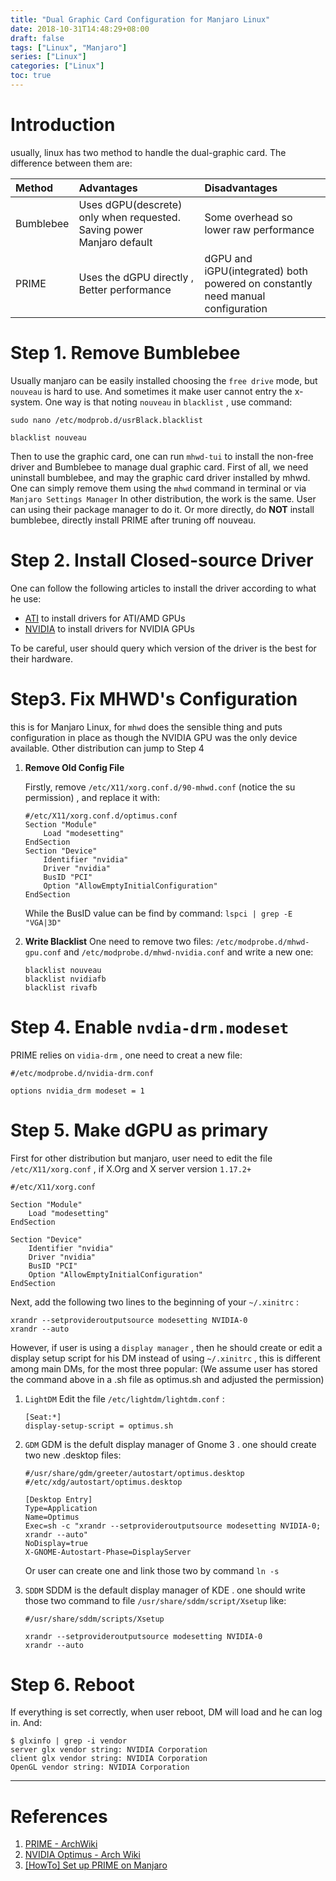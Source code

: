 ```yaml
---
title: "Dual Graphic Card Configuration for Manjaro Linux"
date: 2018-10-31T14:48:29+08:00
draft: false
tags: ["Linux", "Manjaro"]
series: ["Linux"]
categories: ["Linux"]
toc: true
---
```


# Introduction
usually, linux has two method to handle the dual-graphic card. The difference between
them are:

| Method         | Advantages     | Disadvantages|
| :------------- | :------------- |:-------------|
|Bumblebee       | Uses dGPU(descrete) only when requested.  Saving power <br> Manjaro default|Some overhead so lower raw performance|
|PRIME|Uses the dGPU directly , Better performance |dGPU and iGPU(integrated) both powered on constantly <br> need manual configuration|

# Step 1. Remove Bumblebee

Usually manjaro can be easily installed choosing the `free drive` mode, but `nouveau`
is hard to use. And sometimes it make user cannot entry the x-system.
One way is that noting `nouveau` in `blacklist` , use command:
```shell
sudo nano /etc/modprob.d/usrBlack.blacklist

blacklist nouveau
```
Then to use the graphic card, one can run `mhwd-tui` to install the non-free driver and
Bumblebee to manage dual graphic card.
First of all, we need uninstall bumblebee, and may the graphic card driver installed by mhwd.
One can simply remove them using the `mhwd` command in terminal or via `Manjaro Settings Manager`
In other distribution, the work is the same. User can using their package manager to do it.
Or more directly, do **NOT** install bumblebee, directly install PRIME after truning off nouveau.

# Step 2. Install Closed-source Driver
One can follow the following articles to install the driver according to what he use:

- [ATI](https://wiki.archlinux.org/index.php/ATI) to install drivers for ATI/AMD GPUs
- [NVIDIA](https://wiki.archlinux.org/index.php/NVIDIA) to install drivers for NVIDIA GPUs

To be careful, user should query which version of the driver is the best for their hardware.

# Step3. Fix MHWD's Configuration
this is for Manjaro Linux, for `mhwd` does the sensible thing and puts configuration in place as though the NVIDIA GPU was the only device available.
Other distribution can jump to Step 4

1. **Remove Old Config File**

    Firstly, remove `/etc/X11/xorg.conf.d/90-mhwd.conf` (notice the su permission) , and replace it with:
    ```shell
    #/etc/X11/xorg.conf.d/optimus.conf
    Section "Module"
        Load "modesetting"
    EndSection
    Section "Device"
        Identifier "nvidia"
        Driver "nvidia"
        BusID "PCI"
        Option "AllowEmptyInitialConfiguration"
    EndSection
    ```
    While the BusID value can be find by command: `lspci | grep -E "VGA|3D"`

2. **Write Blacklist**
    One need to remove two files: `/etc/modprobe.d/mhwd-gpu.conf` and `/etc/modprobe.d/mhwd-nvidia.conf` and write a new one:

    ```shell
    blacklist nouveau
    blacklist nvidiafb
    blacklist rivafb
    ```

# Step 4. Enable `nvdia-drm.modeset`
PRIME relies on `vidia-drm` , one need to creat a new file:

```shell
#/etc/modprobe.d/nvidia-drm.conf

options nvidia_drm modeset = 1
```

# Step 5. Make dGPU as primary

First for other distribution but manjaro, user need to edit the file `/etc/X11/xorg.conf` , if X.Org and X server version `1.17.2+`

```shell
#/etc/X11/xorg.conf

Section "Module"
    Load "modesetting"
EndSection

Section "Device"
    Identifier "nvidia"
    Driver "nvidia"
    BusID "PCI"
    Option "AllowEmptyInitialConfiguration"
EndSection
```

Next, add the following two lines to the beginning of your `~/.xinitrc` :

```shell
xrandr --setprovideroutputsource modesetting NVIDIA-0
xrandr --auto
```

However, if user is using a `display manager` , then he should create or edit a display setup script for his DM instead of using `~/.xinitrc` , this is different among main DMs, for the most three popular: (We assume user has stored the command above in a .sh file as optimus.sh and adjusted the permission)

1. `LightDM`
    Edit the file `/etc/lightdm/lightdm.conf` :

    ```shell
    [Seat:*]
    display-setup-script = optimus.sh
    ```

2. `GDM`
    GDM is the defult display manager of Gnome 3 . one should create two new .desktop files:

    ```shell
    #/usr/share/gdm/greeter/autostart/optimus.desktop
    #/etc/xdg/autostart/optimus.desktop

    [Desktop Entry]
    Type=Application
    Name=Optimus
    Exec=sh -c "xrandr --setprovideroutputsource modesetting NVIDIA-0; xrandr --auto"
    NoDisplay=true
    X-GNOME-Autostart-Phase=DisplayServer
    ```

    Or user can create one and link those two by command `ln -s`

3. `SDDM`
    SDDM is the default display manager of KDE . one should write those two command to file `/usr/share/sddm/script/Xsetup` like:

    ```shell
    #/usr/share/sddm/scripts/Xsetup

    xrandr --setprovideroutputsource modesetting NVIDIA-0
    xrandr --auto
    ```

# Step 6. Reboot

If everything is set correctly, when user reboot, DM will load and he can log in. And:

```shell
$ glxinfo | grep -i vendor
server glx vendor string: NVIDIA Corporation
client glx vendor string: NVIDIA Corporation
OpenGL vendor string: NVIDIA Corporation
```


<hr>

# References
1. [PRIME - ArchWiki](https://wiki.archlinux.org/index.php/PRIME)
2. [NVIDIA Optimus - Arch Wiki](https://wiki.archlinux.org/index.php/NVIDIA_Optimus)
3. [[HowTo] Set up PRIME on Manjaro](https://forum.manjaro.org/t/howto-set-up-prime-with-nvidia-proprietary-driver/40225)

